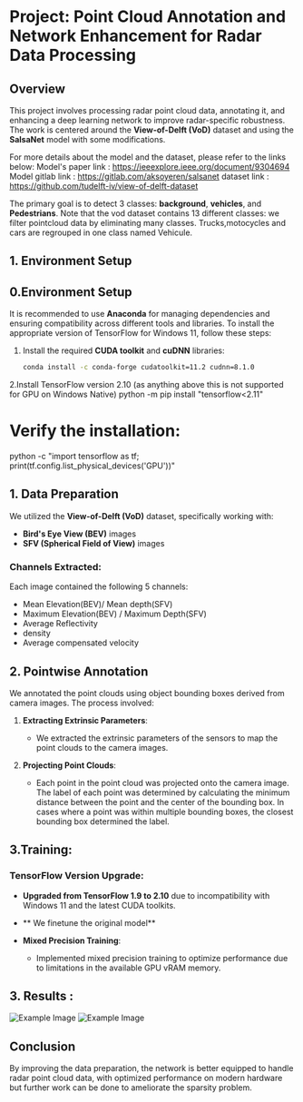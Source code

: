 # Project: Point Cloud Annotation and Network Enhancement for Radar Data Processing

## Overview
This project involves processing radar point cloud data, annotating it, and enhancing a deep learning network to improve radar-specific robustness. The work is centered around the **View-of-Delft (VoD)** dataset and using the  **SalsaNet** model with some modifications.

For more details about the model and the dataset, please refer to the links below:
Model's paper link : https://ieeexplore.ieee.org/document/9304694
Model gitlab link : https://gitlab.com/aksoyeren/salsanet 
dataset link : https://github.com/tudelft-iv/view-of-delft-dataset

The primary goal is to detect 3 classes: **background**, **vehicles**, and **Pedestrians**.
Note that the vod dataset contains 13 different classes: we filter pointcloud data by eliminating many classes. Trucks,motocycles and cars are regrouped in one class named Vehicule.

## 1. Environment Setup
## 0.Environment Setup

It is recommended to use **Anaconda** for managing dependencies and ensuring compatibility across different tools and libraries. To install the appropriate version of TensorFlow for Windows 11, follow these steps:

1. Install the required **CUDA toolkit** and **cuDNN** libraries:
   ```bash
   conda install -c conda-forge cudatoolkit=11.2 cudnn=8.1.0
2.Install TensorFlow version 2.10 (as anything above this is not supported for GPU on Windows Native)
   python -m pip install "tensorflow<2.11"
   # Verify the installation:
   python -c "import tensorflow as tf; print(tf.config.list_physical_devices('GPU'))"

## 1. Data Preparation

We utilized the **View-of-Delft (VoD)** dataset, specifically working with:

- **Bird's Eye View (BEV)** images
- **SFV (Spherical Field of View)** images

### Channels Extracted:
Each image contained the following 5 channels:
- Mean Elevation(BEV)/ Mean depth(SFV)
- Maximum Elevation(BEV) / Maximum Depth(SFV) 
- Average Reflectivity
- density
- Average compensated velocity

## 2. Pointwise Annotation 

We annotated the point clouds using object bounding boxes derived from camera images. The process involved:

1. **Extracting Extrinsic Parameters**:
   - We extracted the extrinsic parameters of the sensors to map the point clouds to the camera images.
   
2. **Projecting Point Clouds**:
   - Each point in the point cloud was projected onto the camera image. The label of each point was determined by calculating the minimum distance between the point and the center of the bounding box. In cases where a point was within multiple bounding boxes, the closest bounding box determined the label.

## 3.Training:

### TensorFlow Version Upgrade:
- **Upgraded from TensorFlow 1.9 to 2.10** due to incompatibility with Windows 11 and the latest CUDA toolkits.
- ** We finetune the original model**
   
- **Mixed Precision Training**:
   - Implemented mixed precision training to optimize performance due to limitations in the available GPU vRAM memory.
## 3. Results : 

![Example Image](https://github.com/Mahdicherni/Adapting-LIDAR-annotation-techniques-to-FMCW-RADAR-pointcclouds/blob/main/Salsanet_tf2/Confusion%20matrix/BEV%20confusion%20matrix.png)
![Example Image](https://github.com/Mahdicherni/Adapting-LIDAR-annotation-techniques-to-FMCW-RADAR-pointcclouds/blob/main/Salsanet_tf2/Confusion%20matrix/SFV%20confusion%20matrix.png)
## Conclusion
By improving the data preparation, the network is better equipped to handle radar point cloud data, with optimized performance on modern hardware but further work can be done to ameliorate the sparsity problem.



